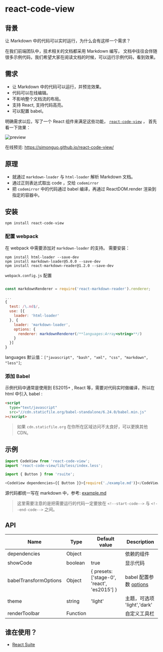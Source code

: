 # react-code-view

## 背景

让 Markdown 中的代码可以实时运行，为什么会有这样一个需求？

在我们前端团队中，技术相关的文档都采用 Markdown 编写， 文档中往往会伴随很多示例代码，我们希望大家在阅读文档的时候，可以运行示例代码，看到效果。

## 需求

- 让 Markdown 中的代码可以运行，并预览效果。
- 代码可以在线编辑。
- 不影响整个文档流的布局。
- 支持 React, 支持代码高亮。
- 可以配置 babel。

明确需求以后，写了一个 React 组件来满足这些功能， [`react-code-view`](https://github.com/simonguo/react-code-view) ， 首先看一下效果：

![preview](https://user-images.githubusercontent.com/1203827/44707274-a30c0f80-aad6-11e8-8cc5-9cf7daf4d9e2.gif)

在线预览: https://simonguo.github.io/react-code-view/

## 原理

- 就通过 `markdown-loader` 与 `html-loader` 解析 Markdown 文档。
- 通过正则表达式取出 code ，交给 `codemirror`
- 把 `codemirror` 中的代码通过 babel 编译，再通过 ReactDOM.render 渲染到指定的容器中。

## 安装

```
npm install react-code-view
```

### 配置 webpack

在 webpack 中需要添加对 `markdown-loader` 的支持。 需要安装：

```
npm install html-loader --save-dev
npm install markdown-loader@5.0.0 --save-dev
npm install react-markdown-reader@1.2.0 --save-dev
```

`webpack.config.js` 配置

```js

const markdownRenderer = require('react-markdown-reader').renderer;

...
{
  test: /\.md$/,
  use: [{
    loader: 'html-loader'
  }, {
    loader: 'markdown-loader',
    options: {
      renderer: markdownRenderer(/**languages:Array<string>**/)
    }
  }]
}
```

languages 默认值：`["javascript", "bash", "xml", "css", "markdown", "less"]`;

### 添加 Babel

示例代码中通常是使用到 ES2015+ , React 等，需要对代码实时做编译，所以在 html 中引入 babel :

```html
<script
  type="text/javascript"
  src="//cdn.staticfile.org/babel-standalone/6.24.0/babel.min.js"
></script>
```

> 如果 `cdn.staticfile.org` 在你所在区域访问不太良好，可以更换其他 CDN。

## 示例

```js
import CodeView from 'react-code-view';
import 'react-code-view/lib/less/index.less';

import { Button } from 'rsuite';

<CodeView dependencies={{ Button }}>{require('./example.md')}</CodeView>;
```

源代码都统一写在 markdown 中，参考:
[example.md](https://raw.githubusercontent.com/simonguo/react-code-view/master/docs/example.md)

> 这里需要注意的是把需要运行的代码一定要放在 `<!--start-code-->` 与 `<!--end-code-->` 之间。

## API

| Name                  | Type     | Default value                               | Description                       |
| --------------------- | -------- | ------------------------------------------- | --------------------------------- |
| dependencies          | Object   |                                             | 依赖的组件                        |
| showCode              | boolean  | true                                        | 显示代码                          |
| babelTransformOptions | Object   | { presets: ['stage-0', 'react', 'es2015'] } | babel 配置参数 [options][babeljs] |
| theme                 | string   | 'light'                                     | 主题，可选项 'light','dark'       |
| renderToolbar         | Function |                                             | 自定义工具栏                      |

## 谁在使用？

- [React Suite](https://rsuitejs.com/)

[babeljs]: https://babeljs.io/docs/usage/api/#options
